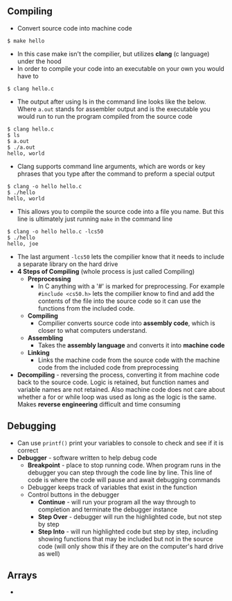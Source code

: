 
## Compiling
- Convert source code into machine code
```
$ make hello
```
- In this case make isn't the compilier, but utilizes **clang** (c language) under the hood
- In order to compile your code into an executable on your own you would have to
```
$ clang hello.c
```
- The output after using ls in the command line looks like the below. Where ```a.out``` stands for assembler output and is the executable you would run to run the program compiled from the source code
```
$ clang hello.c
$ ls
$ a.out
$ ./a.out
hello, world
```
- Clang supports command line arguments, which are words or key phrases that you type after the command to preform a special output
```
$ clang -o hello hello.c
$ ./hello
hello, world
```
- This allows you to compile the source code into a file you name. But this line is ultimately just running ```make``` in the command line
```
$ clang -o hello hello.c -lcs50
$ ./hello
hello, joe
```
- The last argument ```-lcs50``` lets the compilier know that it needs to include a separate  library on the hard drive
- **4 Steps of Compiling** (whole process is just called Compiling)
	- **Preprocessing**
		- In C anything with a '#' is marked for preprocessing. For example ```#include <cs50.h>``` lets the compilier know to find and add the contents of the file into the source code so it can use the functions from the included code.
	- **Compiling**
		- Compilier converts source code into **assembly code**, which is closer to what computers understand.
	- **Assembling**
		- Takes the **assembly language** and converts it into **machine code**
	- **Linking**
		- Links the machine code from the source code with the machine code from the included code from preprocessing
- **Decompiling** - reversing the process, converting it from machine code back to the source code. Logic is retained, but function names and variable names are not retained. Also machine code does not care about whether a for or while loop was used as long as the logic is the same. Makes **reverse engineering** difficult and time consuming

## Debugging
- Can use ```printf()``` print your variables to console to check and see if it is correct
- **Debugger** - software written to help debug code
	- **Breakpoint** - place to stop running code. When program runs in the debugger you can step through the code line by line. This line of code is where the code will pause and await debugging commands
	- Debugger keeps track of variables that exist in the function
	- Control buttons in the debugger
		- **Continue** - will run your program all the way through to completion and terminate the debugger instance
		- **Step Over** - debugger will run the highlighted code, but not step by step
		- **Step Into** - will run highlighted code but step by step, including showing functions that may be included but not in the source code (will only show this if they are on the computer's hard drive as well)

## Arrays
- 